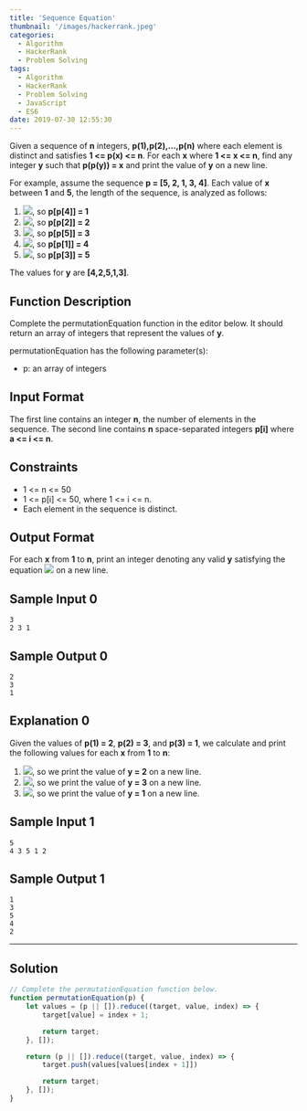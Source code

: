 ```yaml
---
title: 'Sequence Equation'
thumbnail: '/images/hackerrank.jpeg'
categories:
  - Algorithm
  - HackerRank
  - Problem Solving
tags:
  - Algorithm
  - HackerRank
  - Problem Solving
  - JavaScript
  - ES6
date: 2019-07-30 12:55:30
---
```


Given a sequence of **n** integers, **p(1),p(2),...,p(n)** where each element is distinct and satisfies **1 <= p(x) <= n**. For each **x** where **1 <= x <= n**, find any integer **y** such that **p(p(y)) = x** and print the value of **y** on a new line.

For example, assume the sequence **p = [5, 2, 1, 3, 4]**. Each value of **x** between **1** and **5**, the length of the sequence, is analyzed as follows:<br/>

1. ![](https://latex.codecogs.com/gif.latex?x&space;=&space;1&space;\equiv&space;p[3],p[4]&space;=&space;3), so **p[p[4]] = 1**
2. ![](https://latex.codecogs.com/gif.latex?x&space;=&space;2&space;\equiv&space;p[2],p[2]&space;=&space;2), so **p[p[2]] = 2**
3. ![](https://latex.codecogs.com/gif.latex?x&space;=&space;3&space;\equiv&space;p[4],p[5]&space;=&space;4), so **p[p[5]] = 3**
4. ![](https://latex.codecogs.com/gif.latex?x&space;=&space;4&space;\equiv&space;p[5],p[1]&space;=&space;5), so **p[p[1]] = 4**
5. ![](https://latex.codecogs.com/gif.latex?x&space;=&space;5&space;\equiv&space;p[1],p[3]&space;=&space;1), so **p[p[3]] = 5**

The values for **y** are **[4,2,5,1,3]**.

<!-- more -->

## Function Description

Complete the permutationEquation function in the editor below. It should return an array of integers that represent the values of **y**.

permutationEquation has the following parameter(s):

- p: an array of integers

## Input Format

The first line contains an integer **n**, the number of elements in the sequence. 
The second line contains **n** space-separated integers **p[i]** where **a <= i <= n**.

## Constraints 

- 1 <= n <= 50 
- 1 <= p[i] <= 50, where 1 <= i <= n.
- Each element in the sequence is distinct.

## Output Format

For each **x** from **1** to **n**, print an integer denoting any valid **y** satisfying the equation ![](https://latex.codecogs.com/gif.latex?p(p(y))&space;\equiv&space;x) on a new line.

## Sample Input 0

```
3
2 3 1
```

## Sample Output 0

```
2
3
1
```

## Explanation 0

Given the values of **p(1) = 2**, **p(2) = 3**, and **p(3) = 1**, we calculate and print the following values for each **x** from **1** to **n**:

1. ![](https://latex.codecogs.com/gif.latex?x&space;=&space;1&space;\equiv&space;p(3)&space;=&space;p(p(2))&space;=&space;p(p(y))), so we print the value of **y = 2** on a new line.
2. ![](https://latex.codecogs.com/gif.latex?x&space;=&space;2&space;\equiv&space;p(1)&space;=&space;p(p(3))&space;=&space;p(p(y))), so we print the value of **y = 3** on a new line.
3. ![](https://latex.codecogs.com/gif.latex?x&space;=&space;3&space;\equiv&space;p(2)&space;=&space;p(p(1))&space;=&space;p(p(y))), so we print the value of **y = 1** on a new line.

## Sample Input 1

```
5
4 3 5 1 2
```

## Sample Output 1

```
1
3
5
4
2
```

---

## Solution

```javascript
// Complete the permutationEquation function below.
function permutationEquation(p) {
    let values = (p || []).reduce((target, value, index) => {
        target[value] = index + 1;

        return target;
    }, []);

    return (p || []).reduce((target, value, index) => {
        target.push(values[values[index + 1]])

        return target;
    }, []);
}
```

